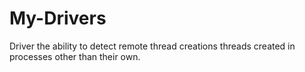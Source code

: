 # My-Drivers
Driver the ability to detect remote thread creations threads created in processes other than their own.
